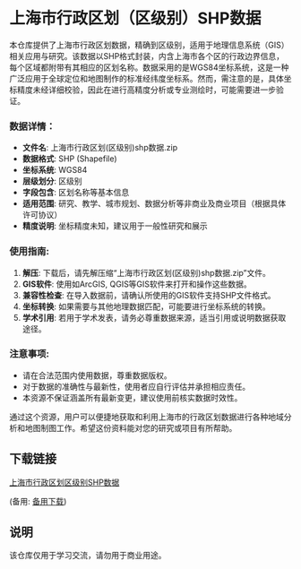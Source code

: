# 上海市行政区划（区级别）SHP数据

本仓库提供了上海市行政区划数据，精确到区级别，适用于地理信息系统（GIS）相关应用与研究。该数据以SHP格式封装，内含上海市各个区的行政边界信息，每个区域都附带有其相应的区划名称。数据采用的是WGS84坐标系统，这是一种广泛应用于全球定位和地图制作的标准经纬度坐标系。然而，需注意的是，具体坐标精度未经详细校验，因此在进行高精度分析或专业测绘时，可能需要进一步验证。

### 数据详情：

- **文件名**: 上海市行政区划(区级别)shp数据.zip
- **数据格式**: SHP (Shapefile)
- **坐标系统**: WGS84
- **层级划分**: 区级别
- **字段包含**: 区划名称等基本信息
- **适用范围**: 研究、教学、城市规划、数据分析等非商业及商业项目（根据具体许可协议）
- **精度说明**: 坐标精度未知，建议用于一般性研究和展示

### 使用指南:

1. **解压**: 下载后，请先解压缩“上海市行政区划(区级别)shp数据.zip”文件。
2. **GIS软件**: 使用如ArcGIS, QGIS等GIS软件来打开和操作这些数据。
3. **兼容性检查**: 在导入数据前，请确认所使用的GIS软件支持SHP文件格式。
4. **坐标转换**: 如果需要与其他地理数据匹配，可能要进行坐标系统的转换。
5. **学术引用**: 若用于学术发表，请务必尊重数据来源，适当引用或说明数据获取途径。

### 注意事项:

- 请在合法范围内使用数据，尊重数据版权。
- 对于数据的准确性与最新性，使用者应自行评估并承担相应责任。
- 本资源不保证涵盖所有最新变更，建议使用前核实数据时效性。

通过这个资源，用户可以便捷地获取和利用上海市的行政区划数据进行各种地域分析和地图制图工作。希望这份资料能对您的研究或项目有所帮助。

## 下载链接
[上海市行政区划区级别SHP数据](https://pan.quark.cn/s/197aa9b82f2b) 

(备用: [备用下载](https://pan.baidu.com/s/1h2AENgypX88Pak8CGjhEVQ?pwd=1234))

## 说明

该仓库仅用于学习交流，请勿用于商业用途。
